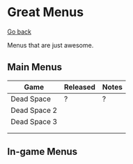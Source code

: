 # Great Menus
[Go back](./)

Menus that are just awesome.

## Main Menus

| Game         | Released | Notes |
|--------------|----------|-------|
| Dead Space   | ?        | ?     |
| Dead Space 2 |          |       |
| Dead Space 3 |          |       |
|              |          |       |
|              |          |       |

## In-game Menus

